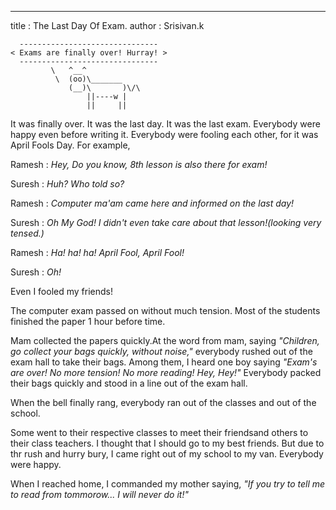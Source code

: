 
---
title : The Last Day Of Exam.
author : Srisivan.k

```
  -------------------------------
< Exams are finally over! Hurray! >
  -------------------------------
         \   ^__^ 
          \  (oo)\_______
             (__)\       )\/\
                 ||----w |
                 ||     ||

```

It was finally over. It was the last day. It was the last exam. 
Everybody were happy even before writing it. 
Everybody were fooling each other, for it was April Fools Day. For example,

Ramesh : _Hey, Do you know, 8th lesson is also there for exam!_

Suresh : _Huh? Who told so?_

Ramesh : _Computer ma'am came here and informed on the last day!_

Suresh : _Oh My God! I didn't even take care about that lesson!(looking very tensed.)_

Ramesh : _Ha! ha! ha! April Fool, April Fool!_

Suresh : _Oh!_

Even I fooled my friends!

The computer exam passed on without much tension. 
Most of the students finished the paper 1 hour before time. 

Mam collected the papers quickly.At the word from mam, saying _"Children, go collect your bags quickly, without
noise,"_ everybody rushed out of the exam hall to take their bags. 
Among them, I heard one boy saying _"Exam's are over! No more tension! No more reading!
Hey, Hey!"_ Everybody packed their bags quickly and stood in a line out of the
exam hall. 

When the bell finally rang, everybody ran out of the classes and
out of the school. 

Some went to their respective classes to meet their friendsand others to their class teachers. 
I thought that I should go to my best friends. 
But due to thr rush and hurry bury, I came right out of my school to my van. 
Everybody were happy. 

When I reached home, I commanded my mother
saying, _"If you try to tell me to read from tommorow... I will never do it!"_


